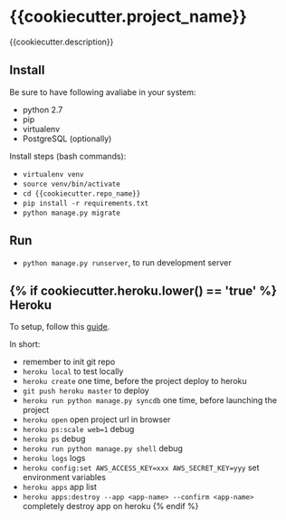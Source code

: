 {{cookiecutter.project_name}}
==============================

{{cookiecutter.description}}

Install
-------
Be sure to have following avaliabe in your system:
- python 2.7
- pip
- virtualenv
- PostgreSQL (optionally)

Install steps (bash commands):
- `virtualenv venv`
- `source venv/bin/activate`
- `cd {{cookiecutter.repo_name}}`
- `pip install -r requirements.txt`
- `python manage.py migrate`

Run
---
- `python manage.py runserver`, to run development server

{% if cookiecutter.heroku.lower() == 'true' %}
Heroku
------
To setup, follow this [guide](https://devcenter.heroku.com/articles/getting-started-with-django).

In short:
- remember to init git repo
- `heroku local` to test locally
- `heroku create` one time, before the project deploy to heroku
- `git push heroku master` to deploy
- `heroku run python manage.py syncdb` one time, before launching the project
- `heroku open` open project url in browser
- `heroku ps:scale web=1` debug
- `heroku ps` debug
- `heroku run python manage.py shell` debug
- `heroku logs` logs
- `heroku config:set AWS_ACCESS_KEY=xxx AWS_SECRET_KEY=yyy` set environment variables
- `heroku apps` app list
- `heroku apps:destroy --app <app-name> --confirm <app-name>` completely destroy app on heroku
{% endif %}
